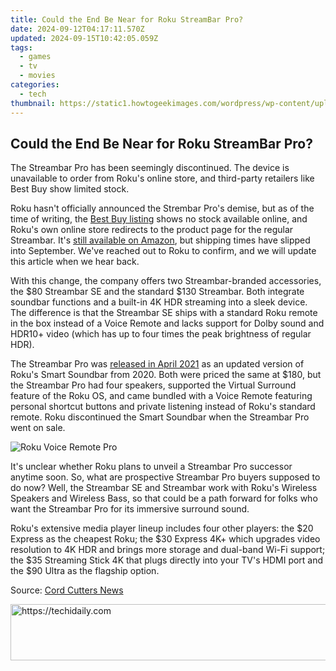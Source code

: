 ```yaml
---
title: Could the End Be Near for Roku StreamBar Pro?
date: 2024-09-12T04:17:11.570Z
updated: 2024-09-15T10:42:05.059Z
tags:
  - games
  - tv
  - movies
categories:
  - tech
thumbnail: https://static1.howtogeekimages.com/wordpress/wp-content/uploads/2021/04/b89e902e.jpg
---
```


## Could the End Be Near for Roku StreamBar Pro?

The Streambar Pro has been seemingly discontinued. The device is unavailable to order from Roku's online store, and third-party retailers like Best Buy show limited stock.

 Roku hasn't officially announced the Strembar Pro's demise, but as of the time of writing, the [Best Buy listing](https://shop-links.co/link/?exclusive=1&publisher_slug=itechdaily19598&url=https%3A%2F%2Fwww.bestbuy.com%2Fsite%2Froku-streambar-pro-4k-streaming-media-player-cinematic-audio-voice-remote-tv-controls-and-headphone-mode-black%2F6455163.p%3FskuId%3D6455163) shows no stock available online, and Roku's own online store redirects to the product page for the regular Streambar. It's [still available on Amazon](https://www.amazon.com/dp/B08ZJ384PP/?tag=hotoge-20&ascsubtag=UUhtgUeUpU2004825&asc%5Frefurl=https%3A%2F%2Fwww.howtogeek.com%2Froku-streambar-pro-going-away%2F&asc%5Fcampaign=Short-Term), but shipping times have slipped into September. We've reached out to Roku to confirm, and we will update this article when we hear back.

 With this change, the company offers two Streambar-branded accessories, the $80 Streambar SE and the standard $130 Streambar. Both integrate soundbar functions and a built-in 4K HDR streaming into a sleek device. The difference is that the Streambar SE ships with a standard Roku remote in the box instead of a Voice Remote and lacks support for Dolby sound and HDR10+ video (which has up to four times the peak brightness of regular HDR).

 The Streambar Pro was [released in April 2021](https://instagram-video-files.techidaily.com/new-2024-approved-designing-engaging-instagram-feature-film-posts/) as an updated version of Roku's Smart Soundbar from 2020\. Both were priced the same at $180, but the Streambar Pro had four speakers, supported the Virtual Surround feature of the Roku OS, and came bundled with a Voice Remote featuring personal shortcut buttons and private listening instead of Roku's standard remote. Roku discontinued the Smart Soundbar when the Streambar Pro went on sale.

![Roku Voice Remote Pro](https://static1.howtogeekimages.com/wordpress/wp-content/uploads/2021/04/f117d052.jpg) 

 It's unclear whether Roku plans to unveil a Streambar Pro successor anytime soon. So, what are prospective Streambar Pro buyers supposed to do now? Well, the Streambar SE and Streambar work with Roku's Wireless Speakers and Wireless Bass, so that could be a path forward for folks who want the Streambar Pro for its immersive surround sound.

 Roku's extensive media player lineup includes four other players: the $20 Express as the cheapest Roku; the $30 Express 4K+ which upgrades video resolution to 4K HDR and brings more storage and dual-band Wi-Fi support; the $35 Streaming Stick 4K that plugs directly into your TV's HDMI port and the $90 Ultra as the flagship option.

 Source: [Cord Cutters News](https://cordcuttersnews.com/roku-maybe-discontinuing-the-streambar-pro-its-soundbar-streaming-player/)

<ins class="adsbygoogle"
     style="display:block"
     data-ad-format="autorelaxed"
     data-ad-client="ca-pub-7571918770474297"
     data-ad-slot="1223367746"></ins>

<ins class="adsbygoogle"
     style="display:block"
     data-ad-client="ca-pub-7571918770474297"
     data-ad-slot="8358498916"
     data-ad-format="auto"
     data-full-width-responsive="true"></ins>



<!-- affiliate ads begin -->
<a href="https://appsumo.8odi.net/c/5597632/2128843/7443" target="_top" id="2128843">
  <img src="//a.impactradius-go.com/display-ad/7443-2128843" border="0" alt="https://techidaily.com" width="728" height="90"/>
</a>
<img height="0" width="0" src="https://appsumo.8odi.net/i/5597632/2128843/7443" style="position:absolute;visibility:hidden;" border="0" />
<!-- affiliate ads end -->

